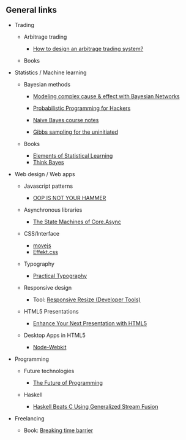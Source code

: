 ## General links

* Trading
 
	- Arbitrage trading
	
		* [How to design an arbitrage trading system?](http://www.reddit.com/r/algotrading/comments/1jmmub/how_to_design_an_arbitrage_trading_system/) 
		

	- Books 
	
* Statistics / Machine learning

	* Bayesian methods
		* [Modeling complex cause &amp; effect with Bayesian Networks](http://www.databozo.com/2013/07/28/Modeling_complex_cause_and_effect_with_Bayesian_Networks.html)
		* [Probabilistic Programming for Hackers](http://camdavidsonpilon.github.io/Probabilistic-Programming-and-Bayesian-Methods-for-Hackers)
	
		* [Naive Bayes course notes](http://www.inf.ed.ac.uk/teaching/courses/lfd/lectures/lfd_2005_naive.pdf)
		* [Gibbs sampling for the uninitiated](http://www.cs.umd.edu/~hardisty/papers/gsfu.pdf)

	* Books
	
		* [Elements of Statistical Learning](http://www-stat.stanford.edu/~tibs/ElemStatLearn/)	
		* [Think Bayes](http://www.greenteapress.com/thinkbayes/thinkbayes.pdf)     
		
	
* Web design / Web apps

	* Javascript patterns
		* [OOP IS NOT YOUR HAMMER](http://html5hub.com/oop-is-not-your-hammer/#i.1x0udle1e2vfcd)

	* Asynchronous libraries
	
		* [The State Machines of Core.Async](http://hueypetersen.com/posts/2013/08/02/the-state-machines-of-core-async/)
	* CSS/Interface
		* [movejs](http://visionmedia.github.io/move.js/)
		* [Effekt.css](http://h5bp.github.io/Effeckt.css/dist/)
	
	* Typography
		
		* [Practical Typography](http://practicaltypography.com/)
	* Responsive design
	
		* Tool: [Responsive Resize (Developer Tools)](http://appshopper.com/mac/developer-tools/responsive-resize) 
		

	* HTML5 Presentations
		* [Enhance Your Next Presentation with HTML5](http://jster.net/blog/html5-presentation-impress-reveal-deck-bespoke)

	* Desktop Apps in HTML5
		* [Node-Webkit](https://github.com/rogerwang/node-webkit)
		
* Programming 

	* Future technologies
	
		* [The Future of Programming](http://worrydream.com/dbx/)
		
	* Haskell
	
		* [Haskell Beats C Using Generalized Stream Fusion ](http://research.microsoft.com/en-us/um/people/simonpj/papers/ndp/haskell-beats-C.pdf)
		
* Freelancing

	* Book: [Breaking time barrier](http://breakingthetimebarrier.freshbooks.com/?ref=10005&utm_source=outreach&utm_medium=blogpost&utm_content=sixrevisions&utm_campaign=breakingthetimebarrier)